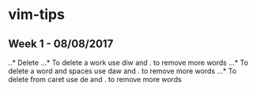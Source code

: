 # vim-tips

## Week 1 - 08/08/2017

..* Delete
...* To delete a work use diw and . to remove more words
...* To delete a word and spaces use daw and . to remove more words
...* To delete from caret use de and . to remove more words





